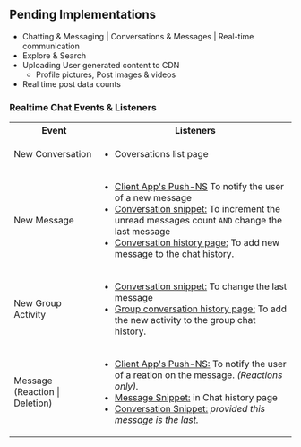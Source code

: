 ## Pending Implementations
- Chatting & Messaging | Conversations & Messages | Real-time communication
- Explore & Search
- Uploading User generated content to CDN
  - Profile pictures, Post images & videos
- Real time post data counts

### Realtime Chat Events & Listeners
<table>
  <tr>
    <th>Event</th>
    <th>Listeners</th>
  </tr>
  <tr>
    <td>New Conversation</td>
    <td>
      <ul style=" padding-left: 20px;">
        <li>Coversations list page</li>
      </ul>
    </td>
  </tr>
  <tr>
    <td>New Message</td>
    <td>
      <ul style=" padding-left: 20px;">
        <li><u>Client App's Push-NS</u> To notify the user of a new message</li>
        <li><u>Conversation snippet:</u> To increment the unread messages count <code>AND</code> change the last message</li>
        <li><u>Conversation history page:</u> To add new message to the chat history.</li>
      </ul>
    </td>
  </tr>
  <tr>
    <td>New Group Activity</td>
    <td>
      <ul style=" padding-left: 20px;">
      <li><u>Conversation snippet:</u> To change the last message</li>
      <li><u>Group conversation history page:</u> To add the new activity to the group chat history.</li>
      </ul>
    </td>
  </tr>
  <tr>
    <td>Message (Reaction | Deletion)</td>
    <td>
      <ul style=" padding-left: 20px;">
        <li><u>Client App's Push-NS:</u> To notify the user of a reation on the message. <em>(Reactions only).</em></li>
        <li><u>Message Snippet:</u> in Chat history page</li>
        <li><u>Conversation Snippet:</u> <em>provided this message is the last.</em></li>
      </ul>
    </td>
  </tr>
</table>